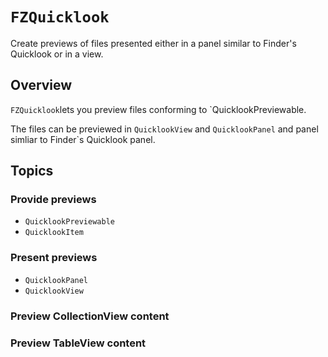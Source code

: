 # ``FZQuicklook``

Create previews of files presented either in a panel similar to Finder's Quicklook or in a view.

## Overview

`FZQuicklook`lets you preview files conforming to `QuicklookPreviewable.

The files can be previewed in `QuicklookView` and `QuicklookPanel` and panel simliar to Finder`s Quicklook panel.

## Topics

### Provide previews

- ``QuicklookPreviewable``
- ``QuicklookItem``

### Present previews

- ``QuicklookPanel``
- ``QuicklookView``

### Preview CollectionView content

### Preview TableView content
